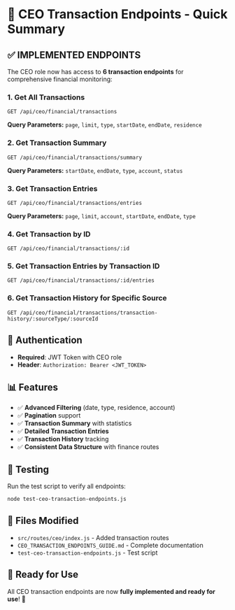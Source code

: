 # 🏢 CEO Transaction Endpoints - Quick Summary

## ✅ **IMPLEMENTED ENDPOINTS**

The CEO role now has access to **6 transaction endpoints** for comprehensive financial monitoring:

### **1. Get All Transactions**
```http
GET /api/ceo/financial/transactions
```
**Query Parameters:** `page`, `limit`, `type`, `startDate`, `endDate`, `residence`

### **2. Get Transaction Summary**
```http
GET /api/ceo/financial/transactions/summary
```
**Query Parameters:** `startDate`, `endDate`, `type`, `account`, `status`

### **3. Get Transaction Entries**
```http
GET /api/ceo/financial/transactions/entries
```
**Query Parameters:** `page`, `limit`, `account`, `startDate`, `endDate`, `type`

### **4. Get Transaction by ID**
```http
GET /api/ceo/financial/transactions/:id
```

### **5. Get Transaction Entries by Transaction ID**
```http
GET /api/ceo/financial/transactions/:id/entries
```

### **6. Get Transaction History for Specific Source**
```http
GET /api/ceo/financial/transactions/transaction-history/:sourceType/:sourceId
```

## 🔐 **Authentication**
- **Required**: JWT Token with CEO role
- **Header**: `Authorization: Bearer <JWT_TOKEN>`

## 📊 **Features**
- ✅ **Advanced Filtering** (date, type, residence, account)
- ✅ **Pagination** support
- ✅ **Transaction Summary** with statistics
- ✅ **Detailed Transaction Entries**
- ✅ **Transaction History** tracking
- ✅ **Consistent Data Structure** with finance routes

## 🧪 **Testing**
Run the test script to verify all endpoints:
```bash
node test-ceo-transaction-endpoints.js
```

## 📁 **Files Modified**
- `src/routes/ceo/index.js` - Added transaction routes
- `CEO_TRANSACTION_ENDPOINTS_GUIDE.md` - Complete documentation
- `test-ceo-transaction-endpoints.js` - Test script

## 🎯 **Ready for Use**
All CEO transaction endpoints are now **fully implemented and ready for use**! 🚀
